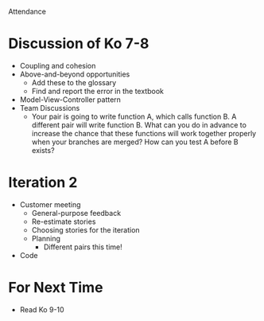 Attendance

# Discussion of Ko 7-8
* Coupling and cohesion
* Above-and-beyond opportunities
  * Add these to the glossary
  * Find and report the error in the textbook
* Model-View-Controller pattern
* Team Discussions
  * Your pair is going to write function A, which calls function B. A different pair will write function B. What can you do in advance to increase the chance that these functions will work together properly when your branches are merged? How can you test A before B exists?

# Iteration 2
* Customer meeting
  * General-purpose feedback
  * Re-estimate stories
  * Choosing stories for the iteration
  * Planning
    * Different pairs this time!
* Code

# For Next Time
* Read Ko 9-10